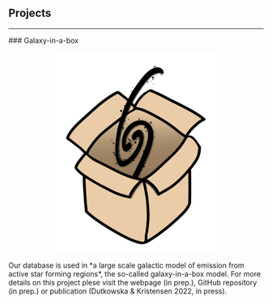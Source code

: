 ## Projects
<hr>
### Galaxy-in-a-box
<p style="text-align:center"><img src="./Images/gal-in-a-box-shadow.jpeg" alt="galaxy in a box" style="max-width: 65%"></p>
Our database is used in *a large scale galactic model of emission from active star forming regions*, the so-called galaxy-in-a-box model. For more details on this project plese visit the webpage (in prep.), GitHub repository (in prep.) or publication (Dutkowska & Kristensen 2022, in press).
